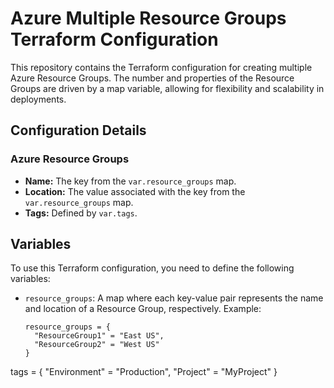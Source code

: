 # Azure Multiple Resource Groups Terraform Configuration

This repository contains the Terraform configuration for creating multiple Azure Resource Groups. The number and properties of the Resource Groups are driven by a map variable, allowing for flexibility and scalability in deployments.

## Configuration Details

### Azure Resource Groups

- **Name:** The key from the `var.resource_groups` map.
- **Location:** The value associated with the key from the `var.resource_groups` map.
- **Tags:** Defined by `var.tags`.

## Variables

To use this Terraform configuration, you need to define the following variables:

- `resource_groups`: A map where each key-value pair represents the name and location of a Resource Group, respectively. Example:

   ```hcl
   resource_groups = {
     "ResourceGroup1" = "East US",
     "ResourceGroup2" = "West US"
   }

tags = {
  "Environment" = "Production",
  "Project"     = "MyProject"
}
